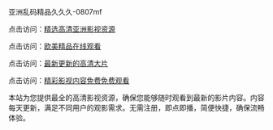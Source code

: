 亚洲乱码精品久久久-0807mf

点击访问：<a href="https://heiliaoow5kzm.pages.dev">精选高清亚洲影视资源</a>

点击访问：<a href="https://heiliao2dmwwy.pages.dev">欧美精品在线观看</a>

点击访问：<a href="https://heiliaoll4qsx.pages.dev">最新更新的高清大片</a>

点击访问：<a href="https://heiliaowzu4ur.pages.dev">精彩影视内容免费免费观看</a>

本站为您提供最全的高清影视资源，确保您能够随时观看到最新的影片内容。内容每天更新，满足不同用户的观影需求。无需注册，即点即播，简便快捷，确保流畅体验。

<span style="display:none;">[Canonical link](https://github.com/qa20250708/qa11 ）</span>
